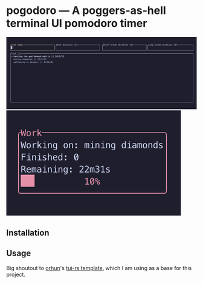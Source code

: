 # pogodoro — A poggers-as-hell terminal UI pomodoro timer

![tasks](assets/pomo_tasks.png)
![timer](assets/pomo_work.png)

## Installation

## Usage

Big shoutout to [orhun](https://github.com/orhun/)'s [tui-rs template](https://github.com/orhun/rust-tui-template), which I am using as a base for this project.

